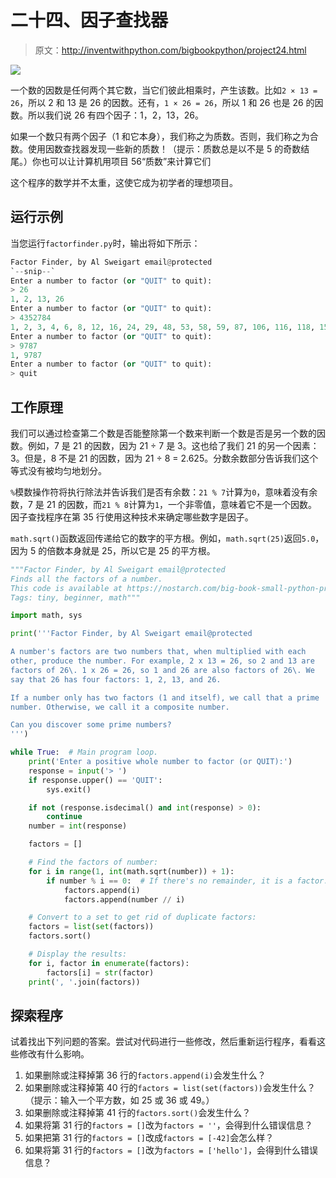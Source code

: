 # 二十四、因子查找器

> 原文：<http://inventwithpython.com/bigbookpython/project24.html>

![](img/9d995d63aaead72cad01120081eb8f75.png)

一个数的因数是任何两个其它数，当它们彼此相乘时，产生该数。比如`2 × 13 = 26`，所以 2 和 13 是 26 的因数。还有，`1 × 26 = 26`，所以 1 和 26 也是 26 的因数。所以我们说 26 有四个因子：1，2，13，26。

如果一个数只有两个因子（1 和它本身），我们称之为质数。否则，我们称之为合数。使用因数查找器发现一些新的质数！（提示：质数总是以不是 5 的奇数结尾。）你也可以让计算机用项目 56“质数”来计算它们

这个程序的数学并不太重，这使它成为初学者的理想项目。

## 运行示例

当您运行`factorfinder.py`时，输出将如下所示：

```py
Factor Finder, by Al Sweigart email@protected
`--snip--`
Enter a number to factor (or "QUIT" to quit):
> 26
1, 2, 13, 26
Enter a number to factor (or "QUIT" to quit):
> 4352784
1, 2, 3, 4, 6, 8, 12, 16, 24, 29, 48, 53, 58, 59, 87, 106, 116, 118, 159, 174, 177, 212, 232, 236, 318, 348, 354, 424, 464, 472, 636, 696, 708, 848, 944, 1272, 1392, 1416, 1537, 1711, 2544, 2832, 3074, 3127, 3422, 4611, 5133, 6148, 6254, 6844, 9222, 9381, 10266, 12296, 12508, 13688, 18444, 18762, 20532, 24592, 25016, 27376, 36888, 37524, 41064, 50032, 73776, 75048, 82128, 90683, 150096, 181366, 272049, 362732, 544098, 725464, 1088196, 1450928, 2176392, 4352784
Enter a number to factor (or "QUIT" to quit):
> 9787
1, 9787
Enter a number to factor (or "QUIT" to quit):
> quit
```

## 工作原理

我们可以通过检查第二个数是否能整除第一个数来判断一个数是否是另一个数的因数。例如，7 是 21 的因数，因为 21 ÷ 7 是 3。这也给了我们 21 的另一个因素：3。但是，8 不是 21 的因数，因为 21 ÷ 8 = 2.625。分数余数部分告诉我们这个等式没有被均匀地划分。

`%`模数操作符将执行除法并告诉我们是否有余数：`21 % 7`计算为`0`，意味着没有余数，7 是 21 的因数，而`21 % 8`计算为`1`，一个非零值，意味着它不是一个因数。因子查找程序在第 35 行使用这种技术来确定哪些数字是因子。

`math.sqrt()`函数返回传递给它的数字的平方根。例如，`math.sqrt(25)`返回`5.0`，因为 5 的倍数本身就是 25，所以它是 25 的平方根。

```py
"""Factor Finder, by Al Sweigart email@protected
Finds all the factors of a number.
This code is available at https://nostarch.com/big-book-small-python-programming
Tags: tiny, beginner, math"""

import math, sys

print('''Factor Finder, by Al Sweigart email@protected

A number's factors are two numbers that, when multiplied with each
other, produce the number. For example, 2 x 13 = 26, so 2 and 13 are
factors of 26\. 1 x 26 = 26, so 1 and 26 are also factors of 26\. We
say that 26 has four factors: 1, 2, 13, and 26.

If a number only has two factors (1 and itself), we call that a prime
number. Otherwise, we call it a composite number.

Can you discover some prime numbers?
''')

while True:  # Main program loop.
    print('Enter a positive whole number to factor (or QUIT):')
    response = input('> ')
    if response.upper() == 'QUIT':
        sys.exit()

    if not (response.isdecimal() and int(response) > 0):
        continue
    number = int(response)

    factors = []

    # Find the factors of number:
    for i in range(1, int(math.sqrt(number)) + 1):
        if number % i == 0:  # If there's no remainder, it is a factor.
            factors.append(i)
            factors.append(number // i)

    # Convert to a set to get rid of duplicate factors:
    factors = list(set(factors))
    factors.sort()

    # Display the results:
    for i, factor in enumerate(factors):
        factors[i] = str(factor)
    print(', '.join(factors)) 
```

## 探索程序

试着找出下列问题的答案。尝试对代码进行一些修改，然后重新运行程序，看看这些修改有什么影响。

1.  如果删除或注释掉第 36 行的`factors.append(i)`会发生什么？
2.  如果删除或注释掉第 40 行的`factors = list(set(factors))`会发生什么？（提示：输入一个平方数，如 25 或 36 或 49。）
3.  如果删除或注释掉第 41 行的`factors.sort()`会发生什么？
4.  如果将第 31 行的`factors = []`改为`factors = ''`，会得到什么错误信息？
5.  如果把第 31 行的`factors = []`改成`factors = [-42]`会怎么样？
6.  如果将第 31 行的`factors = []`改为`factors = ['hello']`，会得到什么错误信息？
